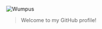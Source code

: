 
![Wumpus](https://images.uncyc.org/pt/thumb/7/7b/Greninja_mandando_ver.gif/300px-Greninja_mandando_ver.gif)

> Welcome to my GitHub profile!

